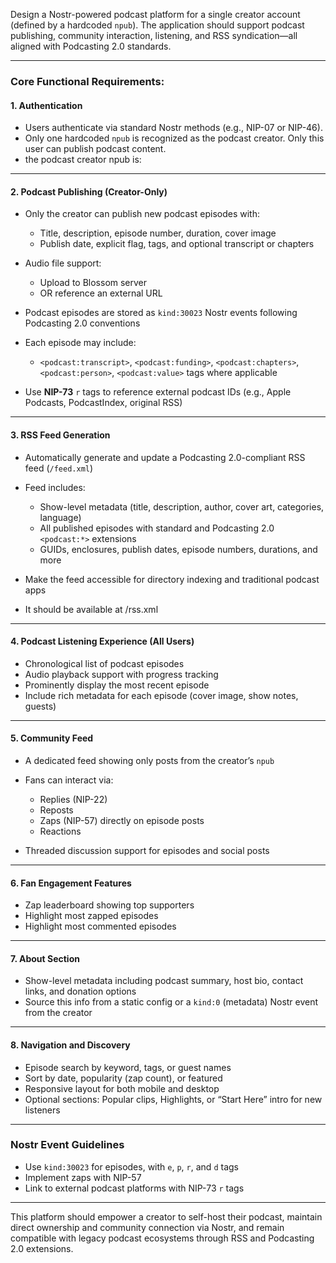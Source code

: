 Design a Nostr-powered podcast platform for a single creator account (defined by a hardcoded `npub`). The application should support podcast publishing, community interaction, listening, and RSS syndication—all aligned with Podcasting 2.0 standards.

---

### Core Functional Requirements:

#### 1. **Authentication**

* Users authenticate via standard Nostr methods (e.g., NIP-07 or NIP-46).
* Only one hardcoded `npub` is recognized as the podcast creator. Only this user can publish podcast content.
* the podcast creator npub is: 

---

#### 2. **Podcast Publishing (Creator-Only)**

* Only the creator can publish new podcast episodes with:

  * Title, description, episode number, duration, cover image
  * Publish date, explicit flag, tags, and optional transcript or chapters
* Audio file support:

  * Upload to Blossom server
  * OR reference an external URL
* Podcast episodes are stored as `kind:30023` Nostr events following Podcasting 2.0 conventions
* Each episode may include:

  * `<podcast:transcript>`, `<podcast:funding>`, `<podcast:chapters>`, `<podcast:person>`, `<podcast:value>` tags where applicable
* Use **NIP-73** `r` tags to reference external podcast IDs (e.g., Apple Podcasts, PodcastIndex, original RSS)

---

#### 3. **RSS Feed Generation**

* Automatically generate and update a Podcasting 2.0-compliant RSS feed (`/feed.xml`)
* Feed includes:

  * Show-level metadata (title, description, author, cover art, categories, language)
  * All published episodes with standard and Podcasting 2.0 `<podcast:*>` extensions
  * GUIDs, enclosures, publish dates, episode numbers, durations, and more
* Make the feed accessible for directory indexing and traditional podcast apps
* It should be available at /rss.xml

---

#### 4. **Podcast Listening Experience (All Users)**

* Chronological list of podcast episodes
* Audio playback support with progress tracking
* Prominently display the most recent episode
* Include rich metadata for each episode (cover image, show notes, guests)

---

#### 5. **Community Feed**

* A dedicated feed showing only posts from the creator’s `npub`
* Fans can interact via:

  * Replies (NIP-22)
  * Reposts
  * Zaps (NIP-57) directly on episode posts
  * Reactions 
* Threaded discussion support for episodes and social posts

---

#### 6. **Fan Engagement Features**

* Zap leaderboard showing top supporters
* Highlight most zapped episodes
* Highlight most commented episodes

---

#### 7. **About Section**

* Show-level metadata including podcast summary, host bio, contact links, and donation options
* Source this info from a static config or a `kind:0` (metadata) Nostr event from the creator

---

#### 8. **Navigation and Discovery**

* Episode search by keyword, tags, or guest names
* Sort by date, popularity (zap count), or featured
* Responsive layout for both mobile and desktop
* Optional sections: Popular clips, Highlights, or “Start Here” intro for new listeners

---

### Nostr Event Guidelines

* Use `kind:30023` for episodes, with `e`, `p`, `r`, and `d` tags
* Implement zaps with NIP-57
* Link to external podcast platforms with NIP-73 `r` tags

---

This platform should empower a creator to self-host their podcast, maintain direct ownership and community connection via Nostr, and remain compatible with legacy podcast ecosystems through RSS and Podcasting 2.0 extensions.

